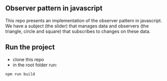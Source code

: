 ## Observer pattern in javascript

This repo presents an implementation of the observer pattern in javascript. We have a subject (the slider) that manages data and observers (the triangle, circle and square) that subscribes to changes on these data.

## Run the project

- clone this repo
- in the root folder run:

```
npm run build
```
